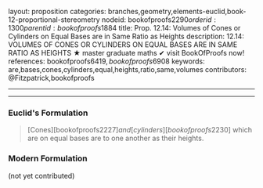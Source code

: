 layout: proposition
categories: branches,geometry,elements-euclid,book-12-proportional-stereometry
nodeid: bookofproofs$2290
orderid: 1300
parentid: bookofproofs$1884
title: Prop. 12.14: Volumes of Cones or Cylinders on Equal Bases are in Same Ratio as Heights
description: 12.14: VOLUMES OF CONES OR CYLINDERS ON EQUAL BASES ARE IN SAME RATIO AS HEIGHTS &#9733; master graduate maths &#10004; visit BookOfProofs now!
references: bookofproofs$6419,bookofproofs$6908
keywords: are,bases,cones,cylinders,equal,heights,ratio,same,volumes
contributors: @Fitzpatrick,bookofproofs

---


---

### Euclid's Formulation

> [Cones][bookofproofs$2227] and [cylinders][bookofproofs$2230] which are on equal bases are to one another as their heights.

### Modern Formulation

(not yet contributed)
